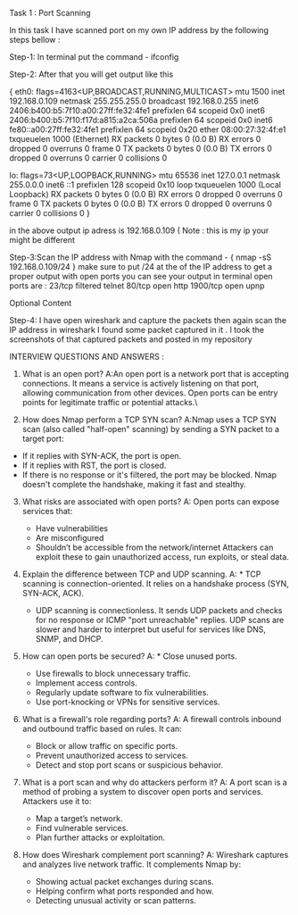 Task 1 : Port Scanning 

In this task I have scanned port on my own IP address by the following steps bellow :

Step-1: In terminal put the command - ifconfig

Step-2: After that you will get output like this 

{
eth0: flags=4163<UP,BROADCAST,RUNNING,MULTICAST>  mtu 1500
        inet 192.168.0.109  netmask 255.255.255.0  broadcast 192.168.0.255
        inet6 2406:b400:b5:7f10:a00:27ff:fe32:4fe1  prefixlen 64  scopeid 0x0<global>
        inet6 2406:b400:b5:7f10:f17d:a815:a2ca:506a  prefixlen 64  scopeid 0x0<global>
        inet6 fe80::a00:27ff:fe32:4fe1  prefixlen 64  scopeid 0x20<link>
        ether 08:00:27:32:4f:e1  txqueuelen 1000  (Ethernet)
        RX packets 0  bytes 0 (0.0 B)
        RX errors 0  dropped 0  overruns 0  frame 0
        TX packets 0  bytes 0 (0.0 B)
        TX errors 0  dropped 0 overruns 0  carrier 0  collisions 0

lo: flags=73<UP,LOOPBACK,RUNNING>  mtu 65536
        inet 127.0.0.1  netmask 255.0.0.0
        inet6 ::1  prefixlen 128  scopeid 0x10<host>
        loop  txqueuelen 1000  (Local Loopback)
        RX packets 0  bytes 0 (0.0 B)
        RX errors 0  dropped 0  overruns 0  frame 0
        TX packets 0  bytes 0 (0.0 B)
        TX errors 0  dropped 0 overruns 0  carrier 0  collisions 0
}

in the above output ip adress is 192.168.0.109 ( Note : this is my ip your might be different 

Step-3:Scan the IP address with Nmap with the command - { nmap -sS 192.168.0.109/24 } make sure to put /24 at the of the IP address to get a proper output with open ports
you can see your output in terminal
open ports are :
23/tcp   filtered telnet
80/tcp   open     http
1900/tcp open     upnp

Optional Content

Step-4: I have open wireshark and capture the packets then again scan the IP address 
in wireshark I found some packet captured in it .
I took the screenshots of that captured packets and posted in my repository 


INTERVIEW QUESTIONS AND ANSWERS :
1. What is an open port?
A:An open port is a network port that is accepting connections. It means a service is actively listening on that port, allowing communication from other devices. Open ports can be entry points for legitimate traffic or potential attacks.\

2. How does Nmap perform a TCP SYN scan?
A:Nmap uses a TCP SYN scan (also called "half-open" scanning) by sending a SYN packet to a target port:
  * If it replies with SYN-ACK, the port is open.
  * If it replies with RST, the port is closed.
  * If there is no response or it's filtered, the port may be blocked.
    Nmap doesn't complete the handshake, making it fast and stealthy.

3. What risks are associated with open ports?
A: Open ports can expose services that:
   * Have vulnerabilities
   * Are misconfigured
   * Shouldn’t be accessible from the network/internet
     Attackers can exploit these to gain unauthorized access, run exploits, or steal data.

4. Explain the difference between TCP and UDP scanning.
A: * TCP scanning is connection-oriented. It relies on a handshake process (SYN, SYN-ACK, ACK).
   * UDP scanning is connectionless. It sends UDP packets and checks for no response or ICMP "port unreachable" replies.
     UDP scans are slower and harder to interpret but useful for services like DNS, SNMP, and DHCP.

5. How can open ports be secured?
A: * Close unused ports.
   * Use firewalls to block unnecessary traffic.
   * Implement access controls.
   * Regularly update software to fix vulnerabilities.
   * Use port-knocking or VPNs for sensitive services.

6. What is a firewall's role regarding ports?
A: A firewall controls inbound and outbound traffic based on rules. It can:
   * Block or allow traffic on specific ports.
   * Prevent unauthorized access to services.
   * Detect and stop port scans or suspicious behavior.

7. What is a port scan and why do attackers perform it?
A: A port scan is a method of probing a system to discover open ports and services.
   Attackers use it to:
   * Map a target’s network.
   * Find vulnerable services.
   * Plan further attacks or exploitation.

8. How does Wireshark complement port scanning?
A: Wireshark captures and analyzes live network traffic. It complements Nmap by:
   * Showing actual packet exchanges during scans.
   * Helping confirm what ports responded and how.
   * Detecting unusual activity or scan patterns.





